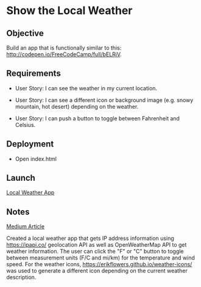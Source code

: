 # Show the Local Weather

## Objective
Build an app that is functionally similar to this: http://codepen.io/FreeCodeCamp/full/bELRjV.

## Requirements
* User Story: I can see the weather in my current location.

* User Story: I can see a different icon or background image (e.g. snowy mountain, hot desert) depending on the weather.

* User Story: I can push a button to toggle between Fahrenheit and Celsius.

## Deployment
* Open index.html

## Launch
[Local Weather App](https://ziggysauce.github.io/chingu-fcc-speedrun-challenge/frontend/local-weather/)

## Notes
[Medium Article](https://medium.com/chingu-fcc-speedrun/fcc-speedrun-local-weather-app-43053a11472a)

Created a local weather app that gets IP address information using https://ipapi.co/ geolocation API as well as OpenWeatherMap API to get weather information. The user can click the "F" or "C" button to toggle between measurement units (F/C and mi/km) for the temperature and wind speed. For the weather icons, https://erikflowers.github.io/weather-icons/ was used to generate a different icon depending on the current weather description.
